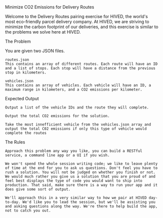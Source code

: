Minimize CO2 Emissions for Delivery Routes

Welcome to the Delivery Routes pairing exercise for HIVED, the world's most eco-friendly parcel delivery company. At HIVED, we are striving to minimize the carbon footprint of our deliveries, and this exercise is similar to the problems we solve here at HIVED.

The Problem

You are given two JSON files.

    routes.json
    This contains an array of different routes. Each route will have an ID and a list of stops. Each stop will have a distance from the previous stop in kilometers.

    vehicles.json
    This contains an array of vehicles. Each vehicle will have an ID, a maximum range in kilometers, and a CO2 emissions per kilometer.

Expected Output

    Output a list of the vehicle IDs and the route they will complete.

    Output the total CO2 emissions for the solution.

    Take the most innefficient vehicle from the vehicles.json array and output the total C02 emissions if only this type of vehicle would complete the routes

The Rules

    Approach this problem any way you like, you can build a RESTful service, a command line app or a UI if you wish.

    We won't spend the whole session writing code; we like to leave plenty of time at the end for you to ask us questions. Don't feel you have to rush a solution. You will not be judged on whether you finish or not. We would much rather you give us a solution that you are proud of and feel best displays the type of code you would want to ship into production. That said, make sure there is a way to run your app and it does give some sort of output.

    We'll approach this in a very similar way to how we pair at HIVED day-to-day. We'd like you to lead the session, but we'll be assisting you and asking questions along the way. We're there to help build the app, not to catch you out.